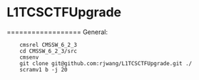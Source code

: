 # L1TCSCTFUpgrade
==================
General:

        cmsrel CMSSW_6_2_3
        cd CMSSW_6_2_3/src
        cmsenv
        git clone git@github.com:rjwang/L1TCSCTFUpgrade.git ./
        scramv1 b -j 20
